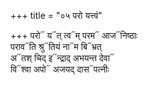+++
title = "०५ परो यत्त्वं"

+++
परो᳓ य᳓त् त्व᳓म् परम᳓ आज᳓निष्ठाः  
पराव᳓ति श्रु᳓तियं ना᳓म बि᳓भ्रत्  
अ᳓तश् चिद् इ᳓न्द्राद् अभयन्त देवा᳓  
वि᳓श्वा अपो᳓ अजयद् दास᳓पत्नीः